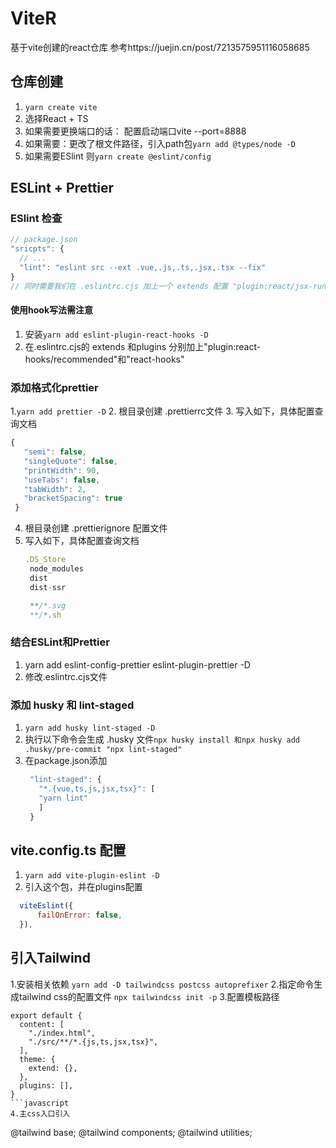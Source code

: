 # ViteR
基于vite创建的react仓库
参考https://juejin.cn/post/7213575951116058685

## 仓库创建
1. `yarn create vite`
2. 选择React + TS
3. 如果需要更换端口的话： 配置启动端口vite --port=8888
4. 如果需要：更改了根文件路径，引入path包`yarn add @types/node -D`
5. 如果需要ESlint 则`yarn create @eslint/config`

## ESLint + Prettier
### ESlint 检查
```javascript
// package.json
"sricpts": {
  // ...
  "lint": "eslint src --ext .vue,.js,.ts,.jsx,.tsx --fix"
}
// 同时需要我们在 .eslintrc.cjs 加上一个 extends 配置 "plugin:react/jsx-runtime"。
```

#### 使用hook写法需注意
1. 安装`yarn add eslint-plugin-react-hooks -D`
2. 在.eslintrc.cjs的 extends 和plugins 分别加上"plugin:react-hooks/recommended"和"react-hooks"

### 添加格式化prettier
1.`yarn add prettier -D`
2. 根目录创建 .prettierrc文件
3. 写入如下，具体配置查询文档
   ```js
   {
      "semi": false,
      "singleQuote": false,
      "printWidth": 90,
      "useTabs": false,
      "tabWidth": 2,
      "bracketSpacing": true
    }
   ```
4. 根目录创建 .prettierignore 配置文件
5. 写入如下，具体配置查询文档
   ```js
   .DS_Store
    node_modules
    dist
    dist-ssr

    **/*.svg
    **/*.sh
   ```
### 结合ESLint和Prettier
1. yarn add eslint-config-prettier eslint-plugin-prettier -D
2. 修改.eslintrc.cjs文件

### 添加 husky 和 lint-staged
1. `yarn add husky lint-staged -D`
2. 执行以下命令会生成 .husky 文件`npx husky install 和npx husky add .husky/pre-commit "npx lint-staged"`
3. 在package.json添加
   ```js
    "lint-staged": {
      "*.{vue,ts,js,jsx,tsx}": [
      "yarn lint"
      ]
    }
    ```
## vite.config.ts 配置
1. `yarn add vite-plugin-eslint -D`
2. 引入这个包，并在plugins配置
  ```js
    viteEslint({
        failOnError: false,
    }),
  ```

## 引入Tailwind
1.安装相关依赖
  `yarn add -D tailwindcss postcss autoprefixer`
2.指定命令生成tailwind css的配置文件
  `npx tailwindcss init -p`
3.配置模板路径
```
export default {
  content: [
    "./index.html",
    "./src/**/*.{js,ts,jsx,tsx}",
  ],
  theme: {
    extend: {},
  },
  plugins: [],
}
```javascript
4.主css入口引入
```
@tailwind base;
@tailwind components;
@tailwind utilities;
```javascript

